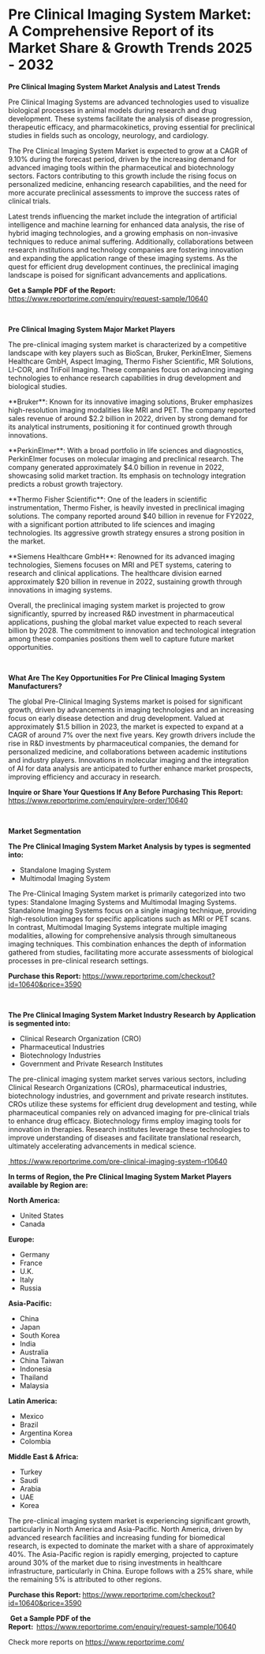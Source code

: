 <p><h1>Pre Clinical Imaging System Market: A Comprehensive Report of its Market Share & Growth Trends 2025 - 2032</h1></p><p><strong>Pre Clinical Imaging System Market Analysis and Latest Trends</strong></p>
<p><p>Pre Clinical Imaging Systems are advanced technologies used to visualize biological processes in animal models during research and drug development. These systems facilitate the analysis of disease progression, therapeutic efficacy, and pharmacokinetics, proving essential for preclinical studies in fields such as oncology, neurology, and cardiology. </p><p>The Pre Clinical Imaging System Market is expected to grow at a CAGR of 9.10% during the forecast period, driven by the increasing demand for advanced imaging tools within the pharmaceutical and biotechnology sectors. Factors contributing to this growth include the rising focus on personalized medicine, enhancing research capabilities, and the need for more accurate preclinical assessments to improve the success rates of clinical trials. </p><p>Latest trends influencing the market include the integration of artificial intelligence and machine learning for enhanced data analysis, the rise of hybrid imaging technologies, and a growing emphasis on non-invasive techniques to reduce animal suffering. Additionally, collaborations between research institutions and technology companies are fostering innovation and expanding the application range of these imaging systems. As the quest for efficient drug development continues, the preclinical imaging landscape is poised for significant advancements and applications.</p></p>
<p><strong>Get a Sample PDF of the Report:&nbsp;</strong> <a href="https://www.reportprime.com/enquiry/request-sample/10640?utm_campaign=3309&utm_medium=2&utm_source=Github&utm_content=ia&utm_term=20032025&utm_id=pre-clinical-imaging-system">https://www.reportprime.com/enquiry/request-sample/10640</a></p>
<p>&nbsp;</p>
<p><strong>Pre Clinical Imaging System Major Market Players</strong></p>
<p><p>The pre-clinical imaging system market is characterized by a competitive landscape with key players such as BioScan, Bruker, PerkinElmer, Siemens Healthcare GmbH, Aspect Imaging, Thermo Fisher Scientific, MR Solutions, LI-COR, and TriFoil Imaging. These companies focus on advancing imaging technologies to enhance research capabilities in drug development and biological studies.</p><p>**Bruker**: Known for its innovative imaging solutions, Bruker emphasizes high-resolution imaging modalities like MRI and PET. The company reported sales revenue of around $2.2 billion in 2022, driven by strong demand for its analytical instruments, positioning it for continued growth through innovations.</p><p>**PerkinElmer**: With a broad portfolio in life sciences and diagnostics, PerkinElmer focuses on molecular imaging and preclinical research. The company generated approximately $4.0 billion in revenue in 2022, showcasing solid market traction. Its emphasis on technology integration predicts a robust growth trajectory.</p><p>**Thermo Fisher Scientific**: One of the leaders in scientific instrumentation, Thermo Fisher, is heavily invested in preclinical imaging solutions. The company reported around $40 billion in revenue for FY2022, with a significant portion attributed to life sciences and imaging technologies. Its aggressive growth strategy ensures a strong position in the market.</p><p>**Siemens Healthcare GmbH**: Renowned for its advanced imaging technologies, Siemens focuses on MRI and PET systems, catering to research and clinical applications. The healthcare division earned approximately $20 billion in revenue in 2022, sustaining growth through innovations in imaging systems.</p><p>Overall, the preclinical imaging system market is projected to grow significantly, spurred by increased R&D investment in pharmaceutical applications, pushing the global market value expected to reach several billion by 2028. The commitment to innovation and technological integration among these companies positions them well to capture future market opportunities.</p></p>
<p>&nbsp;</p>
<p><strong>What Are The Key Opportunities For Pre Clinical Imaging System Manufacturers?</strong></p>
<p><p>The global Pre-Clinical Imaging Systems market is poised for significant growth, driven by advancements in imaging technologies and an increasing focus on early disease detection and drug development. Valued at approximately $1.5 billion in 2023, the market is expected to expand at a CAGR of around 7% over the next five years. Key growth drivers include the rise in R&D investments by pharmaceutical companies, the demand for personalized medicine, and collaborations between academic institutions and industry players. Innovations in molecular imaging and the integration of AI for data analysis are anticipated to further enhance market prospects, improving efficiency and accuracy in research.</p></p>
<p><strong>Inquire or Share Your Questions If Any Before Purchasing This Report:</strong> <a href="https://www.reportprime.com/enquiry/pre-order/10640?utm_campaign=3309&utm_medium=2&utm_source=Github&utm_content=ia&utm_term=20032025&utm_id=pre-clinical-imaging-system">https://www.reportprime.com/enquiry/pre-order/10640</a></p>
<p>&nbsp;</p>
<p><strong>Market Segmentation</strong></p>
<p><strong>The Pre Clinical Imaging System Market Analysis by types is segmented into:</strong></p>
<p><ul><li>Standalone Imaging System</li><li>Multimodal Imaging System</li></ul></p>
<p><p>The Pre-Clinical Imaging System market is primarily categorized into two types: Standalone Imaging Systems and Multimodal Imaging Systems. Standalone Imaging Systems focus on a single imaging technique, providing high-resolution images for specific applications such as MRI or PET scans. In contrast, Multimodal Imaging Systems integrate multiple imaging modalities, allowing for comprehensive analysis through simultaneous imaging techniques. This combination enhances the depth of information gathered from studies, facilitating more accurate assessments of biological processes in pre-clinical research settings.</p></p>
<p><strong>Purchase this Report:&nbsp;</strong><a href="https://www.reportprime.com/checkout?id=10640&price=3590&utm_campaign=3309&utm_medium=2&utm_source=Github&utm_content=ia&utm_term=20032025&utm_id=pre-clinical-imaging-system">https://www.reportprime.com/checkout?id=10640&price=3590</a></p>
<p>&nbsp;</p>
<p><strong>The Pre Clinical Imaging System Market Industry Research by Application is segmented into:</strong></p>
<p><ul><li>Clinical Research Organization (CRO)</li><li>Pharmaceutical Industries</li><li>Biotechnology Industries</li><li>Government and Private Research Institutes</li></ul></p>
<p><p>The pre-clinical imaging system market serves various sectors, including Clinical Research Organizations (CROs), pharmaceutical industries, biotechnology industries, and government and private research institutes. CROs utilize these systems for efficient drug development and testing, while pharmaceutical companies rely on advanced imaging for pre-clinical trials to enhance drug efficacy. Biotechnology firms employ imaging tools for innovation in therapies. Research institutes leverage these technologies to improve understanding of diseases and facilitate translational research, ultimately accelerating advancements in medical science.</p></p>
<p><a href="https://www.reportprime.com/pre-clinical-imaging-system-r10640?utm_campaign=3309&utm_medium=2&utm_source=Github&utm_content=ia&utm_term=20032025&utm_id=pre-clinical-imaging-system">&nbsp;https://www.reportprime.com/pre-clinical-imaging-system-r10640</a></p>
<p><strong>In terms of Region, the Pre Clinical Imaging System Market Players available by Region are:</strong></p>
<p>
    <p> <strong> North America: </strong>
        <ul>
            <li>United States</li>
            <li>Canada</li>
        </ul>
        </p> 
    <p> <strong> Europe: </strong>
        <ul>
            <li>Germany</li>
            <li>France</li>
            <li>U.K.</li>
            <li>Italy</li>
            <li>Russia</li>
        </ul>
        </p> 
    <p> <strong> Asia-Pacific: </strong>
        <ul>
            <li>China</li>
            <li>Japan</li>
            <li>South Korea</li>
            <li>India</li>
            <li>Australia</li>
            <li>China Taiwan</li>
            <li>Indonesia</li>
            <li>Thailand</li>
            <li>Malaysia</li>
        </ul>
        </p> 
    <p> <strong> Latin America: </strong>
        <ul>
            <li>Mexico</li>
            <li>Brazil</li>
            <li>Argentina Korea</li>
            <li>Colombia</li>
        </ul>
        </p> 
    <p> <strong> Middle East & Africa: </strong>
        <ul>
            <li>Turkey</li>
            <li>Saudi</li>
            <li>Arabia</li>
            <li>UAE</li>
            <li>Korea</li>
        </ul>
    </p>
    </p>
<p><p>The pre-clinical imaging system market is experiencing significant growth, particularly in North America and Asia-Pacific. North America, driven by advanced research facilities and increasing funding for biomedical research, is expected to dominate the market with a share of approximately 40%. The Asia-Pacific region is rapidly emerging, projected to capture around 30% of the market due to rising investments in healthcare infrastructure, particularly in China. Europe follows with a 25% share, while the remaining 5% is attributed to other regions.</p></p>
<p><strong>Purchase this Report: </strong><a href="https://www.reportprime.com/checkout?id=10640&price=3590&utm_campaign=3309&utm_medium=2&utm_source=Github&utm_content=ia&utm_term=20032025&utm_id=pre-clinical-imaging-system">https://www.reportprime.com/checkout?id=10640&price=3590</a></p>
<p>&nbsp;<strong>Get a Sample PDF of the Report:&nbsp;&nbsp;</strong><a href="https://www.reportprime.com/enquiry/request-sample/10640?utm_campaign=3309&utm_medium=2&utm_source=Github&utm_content=ia&utm_term=20032025&utm_id=pre-clinical-imaging-system">https://www.reportprime.com/enquiry/request-sample/10640</a></p>
<p><strong></strong></p>
<p>Check more reports on <a href="https://www.reportprime.com/?utm_campaign=3309&utm_medium=2&utm_source=Github&utm_content=ia&utm_term=20032025&utm_id=pre-clinical-imaging-system">https://www.reportprime.com/</a></p>